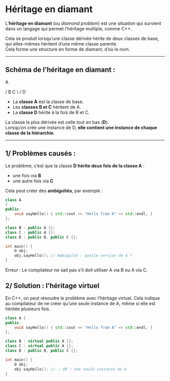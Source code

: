 # Héritage en diamant

L’**héritage en diamant** (ou *diamond problem*) est une situation qui survient dans un langage 
qui permet l’héritage multiple, comme C++.

Cela se produit lorsqu’une classe dérivée hérite de deux classes de base, qui elles-mêmes 
héritent d’une même classe parente.  
Cela forme une structure en forme de diamant, d’où le nom.

---

## Schéma de l’héritage en diamant :

A

/
B C
\ /
D


- La **classe A** est la classe de base.  
- Les **classes B et C** héritent de A.  
- La **classe D** hérite à la fois de B et C.  

La classe la plus dérivée est celle tout en bas (**D**).  
Lorsqu’on crée une instance de D, **elle contient une instance de chaque classe de la hiérarchie**.

---

## 1/ Problèmes causés :

Le problème, c’est que la classe **D hérite deux fois de la classe A** :  
- une fois via **B**  
- une autre fois via **C**  

Cela peut créer des **ambiguïtés**, par exemple :

```cpp
class A 
{
public:
    void sayHello() { std::cout << "Hello from A" << std::endl; }
};

class B : public A {};
class C : public A {};
class D : public B, public C {};

int main() {
    D obj;
    obj.sayHello(); // Ambiguïté : quelle version de A ?
}
```
Erreur : Le compilateur ne sait pas s’il doit utiliser A via B ou A via C.

## 2/ Solution : l’héritage virtuel

En C++, on peut résoudre le problème avec l’héritage virtuel.
Cela indique au compilateur de ne créer qu’une seule instance de A, même si elle est héritée plusieurs fois.

```cpp
class A {
public:
    void sayHello() { std::cout << "Hello from A" << std::endl; }
};

class B : virtual public A {};
class C : virtual public A {};
class D : public B, public C {};

int main() {
    D obj;
    obj.sayHello(); // ✅ OK ! Une seule instance de A
}
```
